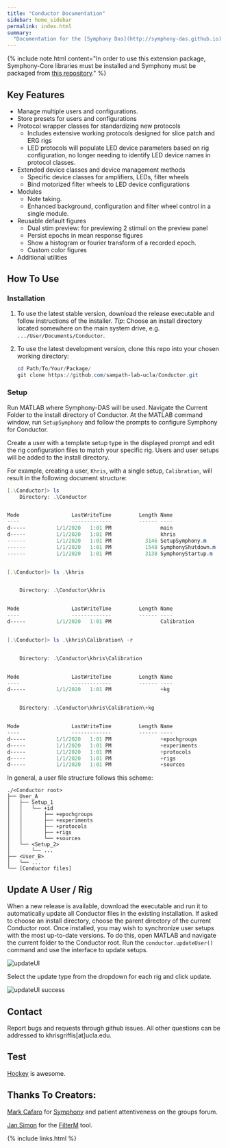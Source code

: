 ```yaml
---
title: "Conductor Documentation"
sidebar: home_sidebar
permalink: index.html
summary: 
  "Documentation for the [Symphony Das](http://symphony-das.github.io) wrapper, Conductor, written in MATLAB (2018b) for windows."
---
```


{% include note.html content="In order to use this extension package,
Symphony-Core libraries must be installed and Symphony must be packaged from <a
href='https://github.com/Khlick/symphony-matlab'>this repository</a>." %}

## Key Features

* Manage multiple users and configurations.
* Store presets for users and configurations
* Protocol wrapper classes for standardizing new protocols
  * Includes extensive working protocols designed for slice patch and ERG rigs
  * LED protocols will populate LED device parameters based on rig
    configuration, no longer needing to identify LED device names in protocol
    classes.
* Extended device classes and device management methods
  * Specific device classes for amplifiers, LEDs, filter wheels
  * Bind motorized filter wheels to LED device configurations
* Modules
  * Note taking.
  * Enhanced background, configuration and filter wheel control in a single module.
* Reusable default figures
  * Dual stim preview: for previewing 2 stimuli on the preview panel
  * Persist epochs in mean response figures
  * Show a histogram or fourier transform of a recorded epoch.
  * Custom color figures
* Additional utilities 


## How To Use

### Installation

1) To use the latest stable version, download the release executable and follow
instructions of the installer. *Tip*: Choose an install directory located
somewhere on the main system drive, e.g. `.../User/Documents/Conductor`.

2) To use the latest development version, clone this repo into your chosen
   working directory:
   ```powershell
   cd Path/To/Your/Package/
   git clone https://github.com/sampath-lab-ucla/Conductor.git
   ```

### Setup
Run MATLAB where Symphony-DAS will be used. Navigate the Current Folder to the
install directory of Conductor. At the MATLAB command window, run
`SetupSymphony` and follow the prompts to configure Symphony for Conductor.

Create a user with a template setup type in the displayed prompt and edit the 
rig configuration files to match your specific rig. Users and user setups will
be added to the install directory.

For example, creating a user, `Khris`, with a single setup, `Calibration`, will
result in the following document structure:
```powershell
[.\Conductor]> ls
    Directory: .\Conductor


Mode                 LastWriteTime         Length Name
----                 -------------         ------ ----
d-----          1/1/2020   1:01 PM                main
d-----          1/1/2020   1:01 PM                khris
------          1/1/2020   1:01 PM           3146 SetupSymphony.m
------          1/1/2020   1:01 PM           1548 SymphonyShutdown.m
------          1/1/2020   1:01 PM           3138 SymphonyStartup.m


[.\Conductor]> ls .\khris


    Directory: .\Conductor\khris


Mode                 LastWriteTime         Length Name
----                 -------------         ------ ----
d-----          1/1/2020   1:01 PM                Calibration


[.\Conductor]> ls .\khris\Calibration\ -r


    Directory: .\Conductor\khris\Calibration


Mode                 LastWriteTime         Length Name
----                 -------------         ------ ----
d-----          1/1/2020   1:01 PM                +kg


    Directory: .\Conductor\khris\Calibration\+kg


Mode                 LastWriteTime         Length Name
----                 -------------         ------ ----
d-----          1/1/2020   1:01 PM                +epochgroups
d-----          1/1/2020   1:01 PM                +experiments
d-----          1/1/2020   1:01 PM                +protocols
d-----          1/1/2020   1:01 PM                +rigs
d-----          1/1/2020   1:01 PM                +sources

```

In general, a user file structure follows this scheme:
```
./<Conductor root>
├── User_A
│   ├── Setup_1
│   │   └── +id
│   │       ├── +epochgroups
│   │       ├── +experiments
│   │       ├── +protocols
│   │       ├── +rigs
│   │       └── +sources
│   └── <Setup_2>
│       └── ...
├── <User_B>
│   └── ...
└── [Conductor files]
```

## Update A User / Rig

When a new release is available, download the executable and run it to
automatically update all Conductor files in the existing installation. If asked
to choose an install directory, choose the parent directory of the current
Conductor root. Once installed, you may wish to synchronize user setups with
the most up-to-date versions. To do this, open MATLAB and navigate the current
folder to the Conductor root. Run the `conductor.updateUser()` command and use
the interface to update setups.

![updateUI](./main/lib/img/updateUserUI.jpg)

Select the update type from the dropdown for each rig and click update.

![updateUI success](./main/lib/img/updateUserUI_success.jpg)



## Contact

Report bugs and requests through github issues. All other questions can be addressed to khrisgriffis[at]ucla.edu.


## Test

<a href="#" data-toggle="tooltip"
data-original-title="{{site.data.glossary.hockey}}">Hockey</a> is awesome.


## Thanks To Creators:

[Mark Cafaro](https://github.com/cafarm) for [Symphony](https://symphony-das.github.io/) and patient attentiveness
on the groups forum.

[Jan Simon](https://www.mathworks.com/matlabcentral/profile/authors/869888) for the [FilterM](https://www.mathworks.com/matlabcentral/fileexchange/32261-filterm) tool.

{% include links.html %}